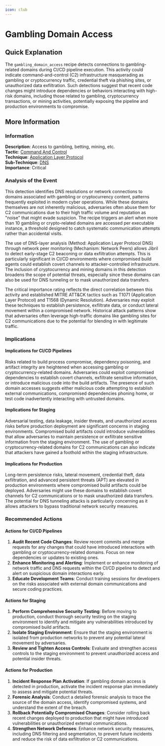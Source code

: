 ```yaml
---
icon: club
---
```


# Gambling Domain Access

## Quick Explanation

The `gambling_domain_access` recipe detects connections to gambling-related domains during CI/CD pipeline execution. This activity could indicate command-and-control (C2) infrastructure masquerading as gambling or cryptocurrency traffic, credential theft via phishing sites, or unauthorized data exfiltration. Such detections suggest that recent code changes might introduce dependencies or behaviors interacting with high-risk domains, including those related to gambling, cryptocurrency transactions, or mining activities, potentially exposing the pipeline and production environments to compromise.

## More Information

### Information

**Description**: Access to gambling, betting, mining, etc.\
**Tactic**: [Command And Control](https://jibril.garnet.ai/mitre/mitre/ta0011)\
**Technique**: [Application Layer Protocol](https://jibril.garnet.ai/mitre/mitre/ta0011/t1071)\
**Sub-Technique**: [DNS](https://jibril.garnet.ai/mitre/mitre/ta0011/t1071/t1071.004)\
**Importance**: Critical

### Analysis of the Event

This detection identifies DNS resolutions or network connections to domains associated with gambling or cryptocurrency content, patterns frequently exploited in modern cyber operations. While these domains themselves are not inherently malicious, adversaries often abuse them for C2 communications due to their high traffic volume and reputation as "noise" that might evade suspicion. The recipe triggers an alert when more than 10 gambling or crypto-related domains are accessed per executable instance, a threshold designed to catch systematic communication attempts rather than accidental visits.

The use of DNS-layer analysis (Method: Application Layer Protocol DNS) through network peer monitoring (Mechanism: Network Peers) allows Jibril to detect early-stage C2 beaconing or data exfiltration attempts. This is particularly significant in CI/CD environments where compromised build agents could establish covert channels to attacker-controlled infrastructure. The inclusion of cryptocurrency and mining domains in this detection broadens the scope of potential threats, especially since these domains can also be used for DNS tunneling or to mask unauthorized data transfers.

The critical importance rating reflects the direct correlation between this activity and established MITRE ATT\&CK tactics such as T1071 (Application Layer Protocol) and T1568 (Dynamic Resolution). Adversaries may exploit these techniques to establish persistence, exfiltrate data, or conduct lateral movement within a compromised network. Historical attack patterns show that adversaries often leverage high-traffic domains like gambling sites for C2 communications due to the potential for blending in with legitimate traffic.

### Implications

#### Implications for CI/CD Pipelines

Risks related to build process compromise, dependency poisoning, and artifact integrity are heightened when accessing gambling or cryptocurrency-related domains. Adversaries could exploit compromised dependencies to establish covert channels, exfiltrate sensitive information, or introduce malicious code into the build artifacts. The presence of such domain accesses suggests either malicious code attempting to establish external communications, compromised dependencies phoning home, or test code inadvertently interacting with untrusted domains.

#### Implications for Staging

Adversarial testing, data leakage, insider threats, and unauthorized access risks before production deployment are significant concerns in staging environments. Compromised build artifacts could introduce vulnerabilities that allow adversaries to maintain persistence or exfiltrate sensitive information from the staging environment. The use of gambling or cryptocurrency-related domains for C2 communications can also indicate that attackers have gained a foothold within the staging infrastructure.

#### Implications for Production

Long-term persistence risks, lateral movement, credential theft, data exfiltration, and advanced persistent threats (APT) are elevated in production environments where compromised build artifacts could be deployed. Adversaries might use these domains to establish covert channels for C2 communications or to mask unauthorized data transfers. The potential for DNS tunneling attacks is particularly concerning as it allows attackers to bypass traditional network security measures.

### Recommended Actions

#### Actions for CI/CD Pipelines

1. **Audit Recent Code Changes**: Review recent commits and merge requests for any changes that could have introduced interactions with gambling or cryptocurrency-related domains. Focus on new dependencies or updates to existing ones.
2. **Enhance Monitoring and Alerting**: Implement or enhance monitoring of network traffic and DNS requests within the CI/CD pipeline to detect and alert on suspicious domain interactions early.
3. **Educate Development Teams**: Conduct training sessions for developers on the risks associated with external domain communications and secure coding practices.

#### Actions for Staging

1. **Perform Comprehensive Security Testing**: Before moving to production, conduct thorough security testing on the staging environment to identify and mitigate any vulnerabilities introduced by compromised build artifacts.
2. **Isolate Staging Environment**: Ensure that the staging environment is isolated from production networks to prevent any potential lateral movement by adversaries.
3. **Review and Tighten Access Controls**: Evaluate and strengthen access controls to the staging environment to prevent unauthorized access and potential insider threats.

#### Actions for Production

1. **Incident Response Plan Activation**: If gambling domain access is detected in production, activate the incident response plan immediately to assess and mitigate potential threats.
2. **Forensic Analysis**: Conduct a detailed forensic analysis to trace the source of the domain access, identify compromised systems, and understand the extent of the breach.
3. **Rollback Potentially Compromised Changes**: Consider rolling back recent changes deployed to production that might have introduced vulnerabilities or unauthorized external communications.
4. **Strengthen Network Defenses**: Enhance network security measures, including DNS filtering and segmentation, to prevent future incidents and reduce the risk of data exfiltration or C2 communications.
